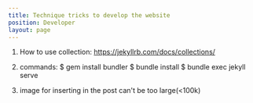 ```yaml
---
title: Technique tricks to develop the website
position: Developer
layout: page
---
```


1. How to use collection: https://jekyllrb.com/docs/collections/

2. commands:
$ gem install bundler
$ bundle install
$ bundle exec jekyll serve

3. image for inserting in the post can't be too large(<100k)

